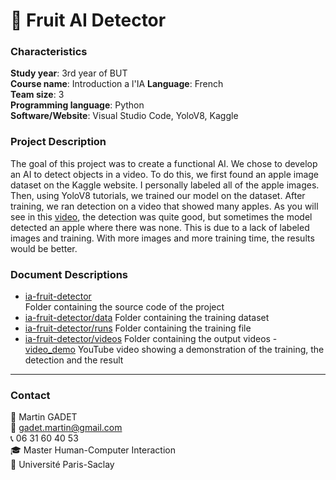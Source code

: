 # 🍎 Fruit AI Detector

### Characteristics

**Study year**: 3rd year of BUT  
**Course name**: Introduction a l'IA
**Language**: French  
**Team size**: 3  
**Programming language**: Python  
**Software/Website**: Visual Studio Code, YoloV8, Kaggle 

### Project Description

The goal of this project was to create a functional AI. We chose to develop an AI to detect objects in a video. To do this, we first found an apple image dataset on the Kaggle website. I personally labeled all of the apple images. Then, using YoloV8 tutorials, we trained our model on the dataset. After training, we ran detection on a video that showed many apples. As you will see in this [video](https://youtu.be/GhGpk1ro9mU), the detection was quite good, but sometimes the model detected an apple where there was none. This is due to a lack of labeled images and training. With more images and more training time, the results would be better.

### Document Descriptions

- [ia-fruit-detector](ia-fruit-detector)  
Folder containing the source code of the project
- [ia-fruit-detector/data](ia-fruit-detector/data)
Folder containing the training dataset
- [ia-fruit-detector/runs](ia-fruit-detector/runs)
Folder containing the training file
- [ia-fruit-detector/videos](ia-fruit-detector/videos)
Folder containing the output videos
-[video_demo](https://youtu.be/GhGpk1ro9mU)
YouTube video showing a demonstration of the training, the detection and the result
 
---

### Contact

👤 Martin GADET  
📧 gadet.martin@gmail.com  
📞 06 31 60 40 53  
🎓 Master Human-Computer Interaction  
🏫 Université Paris-Saclay

